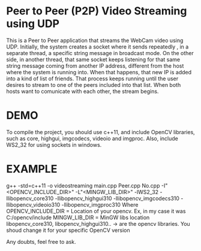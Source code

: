 # Peer to Peer (P2P) Video Streaming using UDP

This is a Peer to Peer application that streams the WebCam video using UDP.
Initially, the system creates a socket where it sends repeatedly , in a separate thread, a specific string message in broadcast mode. On the other side, in another thread, that same socket keeps listening for that same string message coming from another IP address, different from the host where the system is running into.
When that happens, that new IP is added into a kind of list of friends.
That process keeps running until the user desires to stream to one of the peers included into that list.
When both hosts want to comunicate with each other, the stream begins.

# DEMO
To compile the project, you should use c++11, and include OpenCV libraries, such as core, highgui, imgcodecs, videoio and imgproc. Also, include WS2_32 for using sockets in windows.

# EXAMPLE
g++ -std=c++11 -o videostreaming main.cpp Peer.cpp No.cpp -I"<OPENCV_INCLUDE_DIR>" -L"<MINGW_LIB_DIR>" -lWS2_32 -llibopencv_core310 -llibopencv_highgui310 -llibopencv_imgcodecs310 -llibopencv_videoio310 -llibopencv_imgproc310
Where OPENCV_INCLUDE_DIR = Location of your opencv. Ex, in my case it was C:/opencv/include
MINGW_LIB_DIR = MinGW libs location
libopencv_core310, libopencv_highgui310.. -> are the opencv libraries. You shoud change it for your specific OpenCV version

Any doubts, feel free to ask.
